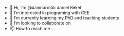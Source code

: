 - 👋 Hi, I’m @daninarm55 daniel Bekel
- 👀 I’m interested in programing with GEE
- 🌱 I’m currently learning my PhD and teaching students 
- 💞️ I’m looking to collaborate on 
- 📫 How to reach me ...

<!---
daninarm55/daninarm55 is a ✨ special ✨ repository because its `README.md` (this file) appears on your GitHub profile.
You can click the Preview link to take a look at your changes.
--->
